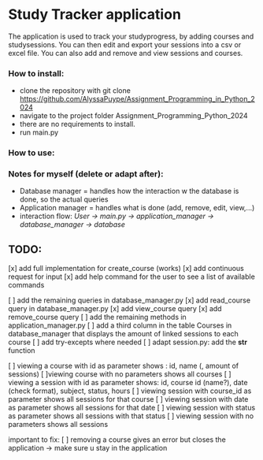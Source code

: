 # Study Tracker application

The application is used to track your studyprogress, by adding courses and studysessions. 
You can then edit and export your sessions into a csv or excel file.
You can also add and remove and view sessions and courses.

### How to install:

- clone the repository with git clone https://github.com/AlyssaPuype/Assignment_Programming_in_Python_2024
- navigate to the project folder Assignment_Programming_Python_2024
- there are no requirements to install.
- run main.py

### How to use:



### Notes for myself (delete or adapt after):

- Database manager = handles how the interaction w the database is done, so the actual queries
- Application manager = handles what is done (add, remove, edit, view,...)
- interaction flow: *User -> main.py -> application_manager -> database_manager -> database*


## TODO:

[x] add full implementation for create_course (works)
[x] add continuous request for input 
[x] add help command for the user to see a list of available commands

[ ] add the remaining queries in database_manager.py
	[x] add read_course query in database_manager.py
	[x] add view_course query
	[x] add remove_course query 
[ ] add the remaining methods in application_manager.py
[ ] add a third column in the table Courses in database_manager that displays the amount of linked sessions to each course
[ ] add try-excepts where needed
[ ] adapt session.py: add the __str__ function

[ ] viewing a course with id as parameter shows : id, name (, amount of sessions)
	[ ]viewing course with no parameters shows all courses
[ ] viewing a session with id as parameter shows: id, course id (name?), date (check format), subject, status, hours 
	[ ]	viewing session with course_id as parameter shows all sessions for that course
	[ ]	viewing session with date as parameter shows all sessions for that date
	[ ]	viewing session with status as parameter shows all sessions with that status
	[ ]	viewing session with no parameters shows all sessions

important to fix: [ ] removing a course gives an error but closes the application -> make sure u stay in the application
